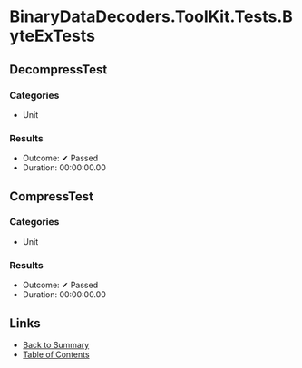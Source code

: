 # BinaryDataDecoders.ToolKit.Tests.ByteExTests

## DecompressTest

### Categories

* Unit

### Results

* Outcome: ✔ Passed
* Duration: 00:00:00.00

## CompressTest

### Categories

* Unit

### Results

* Outcome: ✔ Passed
* Duration: 00:00:00.00

## Links

* [Back to Summary](../Summary.md)
* [Table of Contents](../../TOC.md)
